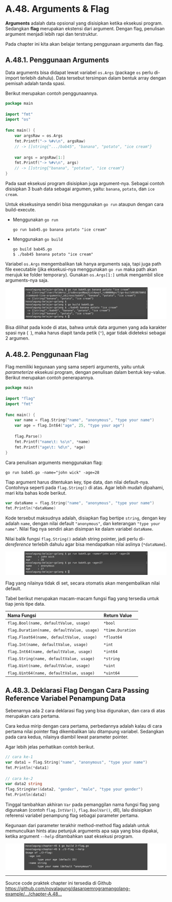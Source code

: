 # A.48. Arguments & Flag

**Arguments** adalah data opsional yang disisipkan ketika eksekusi program. Sedangkan **flag** merupakan ekstensi dari argument. Dengan flag, penulisan argument menjadi lebih rapi dan terstruktur.

Pada chapter ini kita akan belajar tentang penggunaan arguments dan flag.

## A.48.1. Penggunaan Arguments

Data arguments bisa didapat lewat variabel `os.Args` (package `os` perlu di-import terlebih dahulu). Data tersebut tersimpan dalam bentuk array dengan pemisah adalah tanda spasi.

Berikut merupakan contoh penggunaannya.

```go
package main

import "fmt"
import "os"

func main() {
    var argsRaw = os.Args
    fmt.Printf("-> %#v\n", argsRaw)
    // -> []string{".../bab45", "banana", "potato", "ice cream"}

    var args = argsRaw[1:]
    fmt.Printf("-> %#v\n", args)
    // -> []string{"banana", "potatao", "ice cream"}
}
```

Pada saat eksekusi program disisipkan juga argument-nya. Sebagai contoh disisipkan 3 buah data sebagai argumen, yaitu: `banana`, `potato`, dan `ice cream`.

Untuk eksekusinya sendiri bisa menggunakan `go run` ataupun dengan cara build-execute.

 - Menggunakan `go run`

    ```
    go run bab45.go banana potato "ice cream"
    ```

 - Menggunakan `go build`

    ```
    go build bab45.go
    $ ./bab45 banana potato "ice cream"
    ```

Variabel `os.Args` mengembalikan tak hanya arguments saja, tapi juga path file executable (jika eksekusi-nya menggunakan `go run` maka path akan merujuk ke folder temporary). Gunakan `os.Args[1:]` untuk mengambil slice arguments-nya saja.

![Pemanfaatan arguments](images/A_cli_flag_arg_1_argument.png)

Bisa dilihat pada kode di atas, bahwa untuk data argumen yang ada karakter spasi nya (<code> </code>), maka harus diapit tanda petik (`"`), agar tidak dideteksi sebagai 2 argumen.

## A.48.2. Penggunaan Flag

Flag memiliki kegunaan yang sama seperti arguments, yaitu untuk *parameterize* eksekusi program, dengan penulisan dalam bentuk key-value. Berikut merupakan contoh penerapannya.

```go
package main

import "flag"
import "fmt"

func main() {
    var name = flag.String("name", "anonymous", "type your name")
    var age = flag.Int64("age", 25, "type your age")

    flag.Parse()
    fmt.Printf("name\t: %s\n", *name)
    fmt.Printf("age\t: %d\n", *age)
}
```

Cara penulisan arguments menggunakan flag:

```
go run bab45.go -name="john wick" -age=28
```

Tiap argument harus ditentukan key, tipe data, dan nilai default-nya. Contohnya seperti pada `flag.String()` di atas. Agar lebih mudah dipahami, mari kita bahas kode berikut.

```go
var dataName = flag.String("name", "anonymous", "type your name")
fmt.Println(*dataName)
```

Kode tersebut maksudnya adalah, disiapkan flag bertipe `string`, dengan key adalah `name`, dengan nilai default `"anonymous"`, dan keterangan `"type your name"`. Nilai flag nya sendiri akan disimpan ke dalam variabel `dataName`.

Nilai balik fungsi `flag.String()` adalah string pointer, jadi perlu di-*dereference* terlebih dahulu agar bisa mendapatkan nilai aslinya (`*dataName`).

![Contoh penggunaan flag](images/A_cli_flag_arg_2_flag.png)

Flag yang nilainya tidak di set, secara otomatis akan mengembalikan nilai default.

Tabel berikut merupakan macam-macam fungsi flag yang tersedia untuk tiap jenis tipe data.

| Nama Fungsi | Return Value |
| :---------- | :-------------- |
| `flag.Bool(name, defaultValue, usage)` | `*bool` |
| `flag.Duration(name, defaultValue, usage)` | `*time.Duration` |
| `flag.Float64(name, defaultValue, usage)` | `*float64` |
| `flag.Int(name, defaultValue, usage)` | `*int` |
| `flag.Int64(name, defaultValue, usage)` | `*int64` |
| `flag.String(name, defaultValue, usage)` | `*string` |
| `flag.Uint(name, defaultValue, usage)` | `*uint` |
| `flag.Uint64(name, defaultValue, usage)` | `*uint64` |

## A.48.3. Deklarasi Flag Dengan Cara Passing Reference Variabel Penampung Data

Sebenarnya ada 2 cara deklarasi flag yang bisa digunakan, dan cara di atas merupakan cara pertama.

Cara kedua mirip dengan cara pertama, perbedannya adalah kalau di cara pertama nilai pointer flag dikembalikan lalu ditampung variabel. Sedangkan pada cara kedua, nilainya diambil lewat parameter pointer.

Agar lebih jelas perhatikan contoh berikut.

```go
// cara ke-1
var data1 = flag.String("name", "anonymous", "type your name")
fmt.Println(*data1)

// cara ke-2
var data2 string
flag.StringVar(&data2, "gender", "male", "type your gender")
fmt.Println(data2)
```

Tinggal tambahkan akhiran `Var` pada pemanggilan nama fungsi flag yang digunakan (contoh `flag.IntVar()`, `flag.BoolVar()`, dll), lalu disisipkan referensi variabel penampung flag sebagai parameter pertama.

Kegunaan dari parameter terakhir method-method flag adalah untuk memunculkan hints atau petunjuk arguments apa saja yang bisa dipakai, ketika argument `--help` ditambahkan saat eksekusi program.

![Contoh penggunaan flag](images/A_cli_flag_arg_3_flag_info.png)

---

<div class="source-code-link">
    <div class="source-code-link-message">Source code praktek chapter ini tersedia di Github</div>
    <a href="https://github.com/novalagung/dasarpemrogramangolang-example/tree/master/chapter-A.48-cli-arguments-flag">https://github.com/novalagung/dasarpemrogramangolang-example/.../chapter-A.48...</a>
</div>
